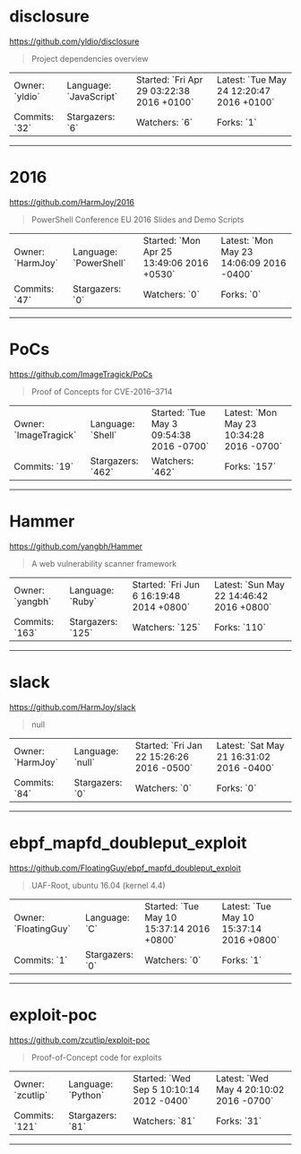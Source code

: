 # disclosure

https://github.com/yldio/disclosure
<blockquote>
Project dependencies overview
</blockquote>

<table>
<tr><td>Owner: `yldio`</td>
    <td>Language: `JavaScript`</td>
    <td>Started: `Fri Apr 29 03:22:38 2016 +0100`</td>
    <td>Latest: `Tue May 24 12:20:47 2016 +0100`</td></tr>
<tr><td>Commits: `32`</td>
    <td>Stargazers: `6`</td>
    <td>Watchers: `6`</td>
    <td>Forks: `1`</td></tr>
</table>

---

# 2016

https://github.com/HarmJoy/2016
<blockquote>
PowerShell Conference EU 2016 Slides and Demo Scripts
</blockquote>

<table>
<tr><td>Owner: `HarmJoy`</td>
    <td>Language: `PowerShell`</td>
    <td>Started: `Mon Apr 25 13:49:06 2016 +0530`</td>
    <td>Latest: `Mon May 23 14:06:09 2016 -0400`</td></tr>
<tr><td>Commits: `47`</td>
    <td>Stargazers: `0`</td>
    <td>Watchers: `0`</td>
    <td>Forks: `0`</td></tr>
</table>

---

# PoCs

https://github.com/ImageTragick/PoCs
<blockquote>
Proof of Concepts for CVE-2016–3714
</blockquote>

<table>
<tr><td>Owner: `ImageTragick`</td>
    <td>Language: `Shell`</td>
    <td>Started: `Tue May 3 09:54:38 2016 -0700`</td>
    <td>Latest: `Mon May 23 10:34:28 2016 -0700`</td></tr>
<tr><td>Commits: `19`</td>
    <td>Stargazers: `462`</td>
    <td>Watchers: `462`</td>
    <td>Forks: `157`</td></tr>
</table>

---

# Hammer

https://github.com/yangbh/Hammer
<blockquote>
A web vulnerability scanner framework
</blockquote>

<table>
<tr><td>Owner: `yangbh`</td>
    <td>Language: `Ruby`</td>
    <td>Started: `Fri Jun 6 16:19:48 2014 +0800`</td>
    <td>Latest: `Sun May 22 14:46:42 2016 +0800`</td></tr>
<tr><td>Commits: `163`</td>
    <td>Stargazers: `125`</td>
    <td>Watchers: `125`</td>
    <td>Forks: `110`</td></tr>
</table>

---

# slack

https://github.com/HarmJoy/slack
<blockquote>
null
</blockquote>

<table>
<tr><td>Owner: `HarmJoy`</td>
    <td>Language: `null`</td>
    <td>Started: `Fri Jan 22 15:26:26 2016 -0500`</td>
    <td>Latest: `Sat May 21 16:31:02 2016 -0400`</td></tr>
<tr><td>Commits: `84`</td>
    <td>Stargazers: `0`</td>
    <td>Watchers: `0`</td>
    <td>Forks: `0`</td></tr>
</table>

---

# ebpf_mapfd_doubleput_exploit

https://github.com/FloatingGuy/ebpf_mapfd_doubleput_exploit
<blockquote>
UAF-Root,  ubuntu 16.04 (kernel 4.4)
</blockquote>

<table>
<tr><td>Owner: `FloatingGuy`</td>
    <td>Language: `C`</td>
    <td>Started: `Tue May 10 15:37:14 2016 +0800`</td>
    <td>Latest: `Tue May 10 15:37:14 2016 +0800`</td></tr>
<tr><td>Commits: `1`</td>
    <td>Stargazers: `0`</td>
    <td>Watchers: `0`</td>
    <td>Forks: `1`</td></tr>
</table>

---

# exploit-poc

https://github.com/zcutlip/exploit-poc
<blockquote>
Proof-of-Concept code for exploits
</blockquote>

<table>
<tr><td>Owner: `zcutlip`</td>
    <td>Language: `Python`</td>
    <td>Started: `Wed Sep 5 10:10:14 2012 -0400`</td>
    <td>Latest: `Wed May 4 20:10:02 2016 -0700`</td></tr>
<tr><td>Commits: `121`</td>
    <td>Stargazers: `81`</td>
    <td>Watchers: `81`</td>
    <td>Forks: `31`</td></tr>
</table>

---


